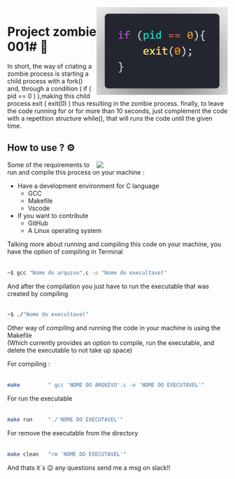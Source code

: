 <img src="../image/code.png" align="right" width="300">

# Project zombie 001# :zombie:

In short, the way of criating a zombie process is starting a child process with a fork() and, through a condition ( if ( pid == 0 ) ),making this child process exit ( exit(0) ) thus resulting in the zombie process. finally, to leave the code running for or for more than 10 seconds, just complement the code with a repetition structure while(), that will runs the code until the given time.

## How to use ? :gear:
<img src="../image/C-logo-editado.png.png" align="right" width="300">

Some of the requirements to run and compile this process on your machine :

* Have a development environment for C language
    * GCC
    * Makefile
    * Vscode
* If you want to contribute 
    * GitHub
    * A Linux operating system 

Talking more about running and compiling this code on your machine, you have the option of compiling in Terminal 

```bash

~$ gcc "Nome do arquivo".c -o "Nome do execultavel"

```

And after the compilation you just have to run the executable that was created by compiling

```bash

~$ ./"Nome do execultavel"

```

Other way of compiling and running the code in your machine is using the Makefile <br>
(Which currently provides an option to compile, run the executable, and delete the executable to not take up space)

For compiling :
```bash

make         " gcc 'NOME DO ARQUIVO'.c -o 'NOME DO EXECUTAVEL'" 

```
For run the executable
```bash

make run     "./'NOME DO EXECUTAVEL'"

```
For remove the executable from the directory
```bash

make clean   "rm 'NOME DO EXECUTAVEL'"

```
And thats it`s :wink: any questions send me a msg on slack!!